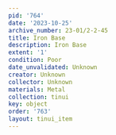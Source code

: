 ```yaml
---
pid: '764'
date: '2023-10-25'
archive_number: 23-01/2-2-45
title: Iron Base
description: Iron Base
extent: '1'
condition: Poor
date_unvalidated: Unknown
creator: Unknown
collector: Unknown
materials: Metal
collection: tinui
key: object
order: '763'
layout: tinui_item
---
```

